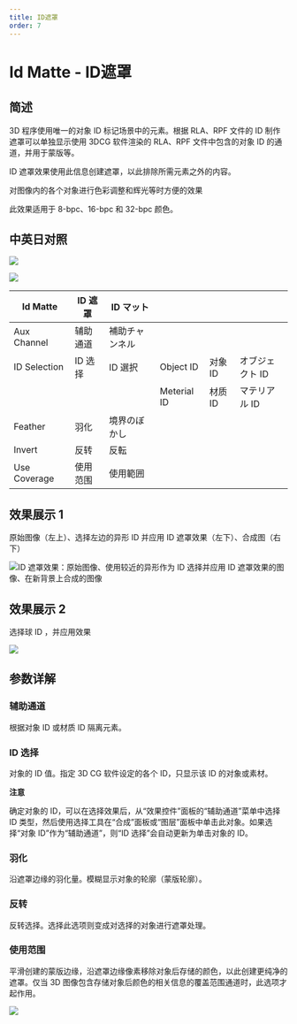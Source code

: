 ```yaml
---
title: ID遮罩
order: 7
---
```


# Id Matte - ID遮罩

## 简述

3D 程序使用唯一的对象 ID
标记场景中的元素。根据 RLA、RPF 文件的 ID 制作遮罩可以单独显示使用 3DCG 软件渲染的 RLA、RPF 文件中包含的对象 ID 的通道，并用于蒙版等。

ID 遮罩效果使用此信息创建遮罩，以此排除所需元素之外的内容。

对图像内的各个对象进行色彩调整和辉光等时方便的效果

此效果适用于 8-bpc、16-bpc 和 32-bpc 颜色。

## 中英日对照

![](https://mir.yuelili.com/user/AE/effects/AE-Effects-3D-Channel-Id_Matte.png)

![](https://mir.yuelili.com/user/AE/effects/AE-Effects-3D-Channel-Id_Matte_cn.png)

| Id Matte     | ID 遮罩  | ID マット      |             |         |                 |
| ------------ | -------- | -------------- | ----------- | ------- | --------------- |
| Aux Channel  | 辅助通道 | 補助チャンネル |             |         |                 |
| ID Selection | ID 选择  | ID 選択        | Object ID   | 对象 ID | オブジェクト ID |
|              |          |                | Meterial ID | 材质 ID | マテリアル ID   |
| Feather      | 羽化     | 境界のぼかし   |             |         |                 |
| Invert       | 反转     | 反転           |             |         |                 |
| Use Coverage | 使用范围 | 使用範囲       |             |         |                 |

## 效果展示 1

原始图像（左上）、选择左边的异形 ID 并应用 ID 遮罩效果（左下）、合成图（右下）

![ID 遮罩效果：原始图像、使用较近的异形作为 ID 选择并应用 ID
遮罩效果的图像、在新背景上合成的图像](https://mir.yuelili.com/user/source/ef_05.png)

## 效果展示 2

选择球 ID ，并应用效果

![](https://mir.yuelili.com/user/AE/effects/ext/3D-Channel-id_matte1.jpeg)

## 参数详解

### 辅助通道

根据对象 ID 或材质 ID 隔离元素。

### ID 选择

对象的 ID 值。指定 3D CG 软件设定的各个 ID，只显示该 ID 的对象或素材。

**注意**

确定对象的 ID，可以在选择效果后，从“效果控件”面板的“辅助通道”菜单中选择 ID
类型，然后使用选择工具在“合成”面板或“图层”面板中单击此对象。如果选择“对象 ID”作为“辅助通道”，则“ID 选择”会自动更新为单击对象的 ID。

### 羽化

沿遮罩边缘的羽化量。模糊显示对象的轮廓（蒙版轮廓）。

### 反转

反转选择。选择此选项则变成对选择的对象进行遮罩处理。

### 使用范围

平滑创建的蒙版边缘，沿遮罩边缘像素移除对象后存储的颜色，以此创建更纯净的遮罩。仅当 3D 图像包含存储对象后颜色的相关信息的覆盖范围通道时，此选项才起作用。

![](https://mir.yuelili.com/user/AE/effects/ext/3D-Channel-id_matte2.jpg)
